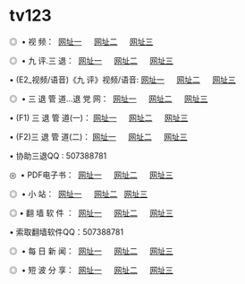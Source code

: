 # tv123
<p>◎   • 视 频： 
<a href="http://c1a.spacetechnology.net/tv/" target="_blank">网址一</a> 　 
<a href="http://goa.spacetechnology.net/tv/" target="_blank">网址二</a> 　 
<a href="http://v1a.spacetechnology.net/" target="_blank">网址三</a></p>
<p>◎   • 九 评.三 退：  
<a href="http://c1a.spacetechnology.net/t/" target="_blank">网址一</a> 　 
<a href="http://goa.spacetechnology.net/v/" target="_blank">网址二</a> 　 
<a href="http://v1a.spacetechnology.net/tt/" target="_blank">网址三</a> 　</p>
<p>  • (E2_视频/语音)《九 评》视频/语音: 
<a href="http://c1a.spacetechnology.net/v/" target="_blank">网址一</a> 　 
<a href="http://goa.spacetechnology.net/v/" target="_blank">网址二</a> 　 
<a href="http://v1a.spacetechnology.net/v/" target="_blank">网址三</a></p>
<p>◎   • 三 退 管 道...退 党 网：  
<a href="http://c1a.spacetechnology.net/go/8/" target="_blank">网址一</a> 　 
<a href="http://goa.spacetechnology.net/go/8/" target="_blank">网址二</a> 　 
<a href="http://v1a.spacetechnology.net/go/8/" target="_blank">网址三</a></p>
<p>  • (F1) 三 退 管 道(一)： 
<a href="http://c1a.spacetechnology.net/d/" target="_blank">网址一</a> 　 
<a href="http://goa.spacetechnology.net/d/" target="_blank">网址二</a> 　 
<a href="http://v1a.spacetechnology.net/d/" target="_blank">网址三</a></p>
<p>  • (F2)三 退 管 道(二)： 
<a href="http://c1a.spacetechnology.net/dd/" target="_blank">网址一</a> 　 
<a href="http://goa.spacetechnology.net/dd/" target="_blank">网址二</a> 　 
<a href="http://v1a.spacetechnology.net/dd/" target="_blank">网址三</a></p>
<p>  • 协助三退QQ : 507388781</p>
<p>◎   • PDF电子书：  
<a href="http://c1a.spacetechnology.net/p/" target="_blank">网址一</a> 　 
<a href="http://goa.spacetechnology.net/p/" target="_blank">网址二</a> 　 
<a href="http://v1a.spacetechnology.net/p/" target="_blank">网址三</a></p>
<p>◎ </span>  •  小 站：  
<a href="http://c1a.spacetechnology.net/" target="_blank">网址一</a> 　 
<a href="http://goa.spacetechnology.net/" target="_blank">网址二</a>   
<a href="http://v1a.spacetechnology.net/" target="_blank">网址三</a></p>
<p>◎  • 翻 墙 软 件 ：  
<a href="http://c1a.spacetechnology.net/f/" target="_blank">网址一</a> 　 
<a href="http://goa.spacetechnology.net/ff/" target="_blank">网址二</a> 　 
<a href="http://v1a.spacetechnology.net/f/" target="_blank">网址三</a></p>
<p>  • 索取翻墙软件QQ：507388781</p>
<p>◎ </span>  • 每 日 新 闻：  
<a href="http://c1a.spacetechnology.net/day/" target="_blank">网址一</a> 　 
<a href="http://goa.spacetechnology.net/day/" target="_blank">网址二</a> 　 
<a href="http://v1a.spacetechnology.net/day/" target="_blank">网址三</a></p>
<p>◎ </span>  • 短 波 分 享：  
<a href="http://c1a.spacetechnology.net/h/" target="_blank">网址一</a> 　 
<a href="http://goa.spacetechnology.net/h/" target="_blank">网址二</a> 　 
<a href="http://v1a.spacetechnology.net/h/" target="_blank">网址三</a></p>

